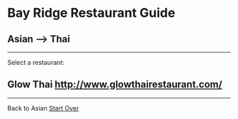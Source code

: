 # Bay Ridge Restaurant Guide
## Asian --> Thai
---
Select a restaurant:
## Glow Thai http://www.glowthairestaurant.com/
---
Back to Asian
[Start Over](../../home.md)